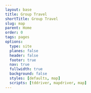 ```yaml
---
layout: base
title: Group Travel
shortTitle: Group Travel
slug: map
parent: Home
order: 0
tags: pages
options:
  type: site
  planes: false
  header: false
  footer: true
  nav: true
  fullwidth: true
  background: false
  styles: [defaults, map]
  scripts: [tddriver, mapdriver, map]
---
```


<div id="map"></div>
